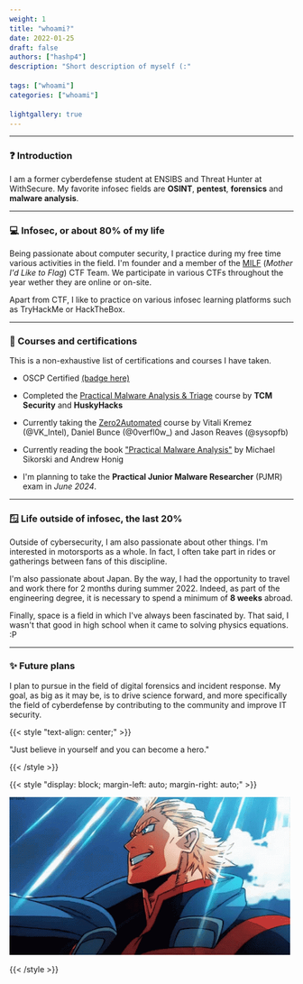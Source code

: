 ```yaml
---
weight: 1
title: "whoami?"
date: 2022-01-25
draft: false
authors: ["hashp4"]
description: "Short description of myself (:"

tags: ["whoami"]
categories: ["whoami"]

lightgallery: true
---
```


---

### ❓ Introduction
I am a former cyberdefense student at ENSIBS and Threat Hunter at WithSecure. My favorite infosec fields are **OSINT**, **pentest**, **forensics** and **malware analysis**. 

---

### 💻 Infosec, or about 80% of my life
Being passionate about computer security, I practice during my free time various activities in the field. I'm founder and a member of the [MILF](https://milfctf.com/) (*Mother I'd Like to Flag*) CTF Team. We participate in various CTFs throughout the year wether they are online or on-site. 

Apart from CTF, I like to practice on various infosec learning platforms such as TryHackMe or HackTheBox.

---

### 🏅 Courses and certifications

This is a non-exhaustive list of certifications and courses I have taken.

- OSCP Certified [(badge here)](https://www.credential.net/a54e0af8-07ca-48bb-96ff-f757913e1bb8#gs.39qnkb)
- Completed the [Practical Malware Analysis & Triage](https://academy.tcm-sec.com/p/practical-malware-analysis-triage) course by **TCM Security** and **HuskyHacks**

- Currently taking the [Zero2Automated](https://courses.zero2auto.com/) course by Vitali Kremez (@VK_Intel), Daniel Bunce (@0verfl0w_) and Jason Reaves (@sysopfb)
- Currently reading the book ["Practical Malware Analysis"](https://www.amazon.com/Practical-Malware-Analysis-Hands-Dissecting/dp/1593272901) by Michael Sikorski and Andrew Honig

-   I'm planning to take the **Practical Junior Malware Researcher** (PJMR) exam in *June 2024*.

---

### 🪟 Life outside of infosec, the last 20%
Outside of cybersecurity, I am also passionate about other things. I'm interested in motorsports as a whole. In fact, I often take part in rides or gatherings between fans of this discipline. 

I'm also passionate about Japan. By the way, I had the opportunity to travel and work there for 2 months during summer 2022. Indeed, as part of the engineering degree, it is necessary to spend a minimum of **8 weeks** abroad.

Finally, space is a field in which I've always been fascinated by. That said, I wasn't that good in high school when it came to solving physics equations. :P 

---

### ✨ Future plans
I plan to pursue in the field of digital forensics and incident response. My goal, as big as it may be, is to drive science forward, and more specifically the field of cyberdefense by contributing to the community and improve IT security. 

{{< style "text-align: center;" >}}

"Just believe in yourself and you can become a hero."

{{< /style >}}

{{< style "display: block; margin-left: auto; margin-right: auto;" >}}

![](all-might.gif)

{{< /style >}}
